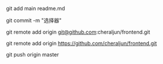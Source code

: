 git add main readme.md

git commit -m "选择器"

git remote add origin git@github.com:cheraljun/frontend.git

git remote add origin https://github.com/cheraljun/frontend.git

git push origin master